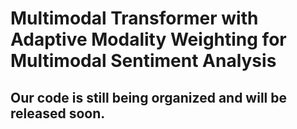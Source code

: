 # Multimodal Transformer with Adaptive Modality Weighting for Multimodal Sentiment Analysis
## Our code is still being organized and will be released soon.

